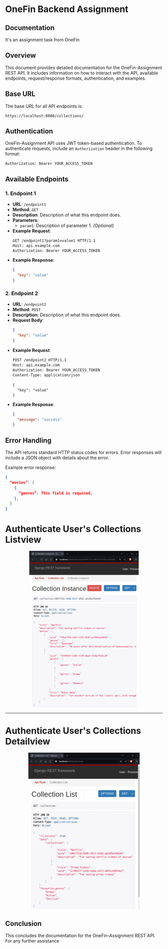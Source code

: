 # OneFin Backend Assignment 
## Documentation

It's an assignment task from OneFin

## Overview

This document provides detailed documentation for the OneFin-Assignment REST API. It includes information on how to interact with the API, available endpoints, request/response formats, authentication, and examples.

## Base URL

The base URL for all API endpoints is:

```
https://localhost:8000/collections/
```

## Authentication

OneFin-Assignment API uses JWT token-based authentication. To authenticate requests, include an `Authorization` header in the following format:

```
Authorization: Bearer YOUR_ACCESS_TOKEN
```

## Available Endpoints

### 1. Endpoint 1

- **URL**: `/endpoint1`
- **Method**: `GET`
- **Description**: Description of what this endpoint does.
- **Parameters**:
  - `param1`: Description of parameter 1. *(Optional)*
- **Example Request**:
  ```http
  GET /endpoint1?param1=value1 HTTP/1.1
  Host: api.example.com
  Authorization: Bearer YOUR_ACCESS_TOKEN
  ```
- **Example Response**:
  ```json
  {
    "key": "value"
  }
  ```

### 2. Endpoint 2

- **URL**: `/endpoint2`
- **Method**: `POST`
- **Description**: Description of what this endpoint does.
- **Request Body**:
  ```json
  {
    "key": "value"
  }
  ```
- **Example Request**:
  ```http
  POST /endpoint2 HTTP/1.1
  Host: api.example.com
  Authorization: Bearer YOUR_ACCESS_TOKEN
  Content-Type: application/json

  {
    "key": "value"
  }
  ```
- **Example Response**:
  ```json
  {
    "message": "success"
  }
  ```

## Error Handling

The API returns standard HTTP status codes for errors. Error responses will include a JSON object with details about the error.

Example error response:

```json
{
  “movies”: [
    {
      “genres”: This field is required,
    },
  ]
}
```

# Authenticate User's Collections Listview
<p align="center">
  <a href="https://shub.pythonanywhere.com/profile">
    <img alt="Responsive" src="https://raw.githubusercontent.com/Shubhansh-Simple/OneFin-Assignment/main/Screenshots/Collection-Detail-View.png" height="500" /> 
  </a>
</p>

<hr>

# Authenticate User's Collections Detailview
<p align="center">
  <a href="https://shub.pythonanywhere.com/profile">
    <img alt="Responsive" src="https://raw.githubusercontent.com/Shubhansh-Simple/OneFin-Assignment/main/Screenshots/Collection-List-View.png" height="500" /> 
  </a>
</p>

## Conclusion

This concludes the documentation for the OneFin-Assignment REST API. For any further assistance

